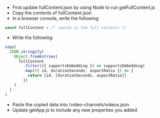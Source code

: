 - First update fullContent.json by using Node to run getFullContent.js
- Copy the contents of fullContent.json
- In a browser console, write the following:

```js
const fullContent = /* <paste in the full content> */
```

- Write the following:

```js
copy(
  JSON.stringify(
    Object.fromEntries(
      fullContent
        .filter(({ supportsEmbedding }) => supportsEmbedding)
        .map(({ id, durationSeconds, aspectRatio }) => {
          return [id, [durationSeconds, aspectRatio]]
        })
    )
  )
)
```

- Paste the copied data into /video-channels/videos.json
- Update getApp.js to include any new properties you added

